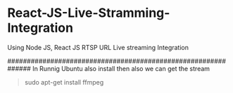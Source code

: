 # React-JS-Live-Stramming-Integration
Using Node JS, React JS RTSP URL Live streaming Integration


##############################################################
In Runnig Ubuntu also install then also we can get the stream
>sudo apt-get install ffmpeg
